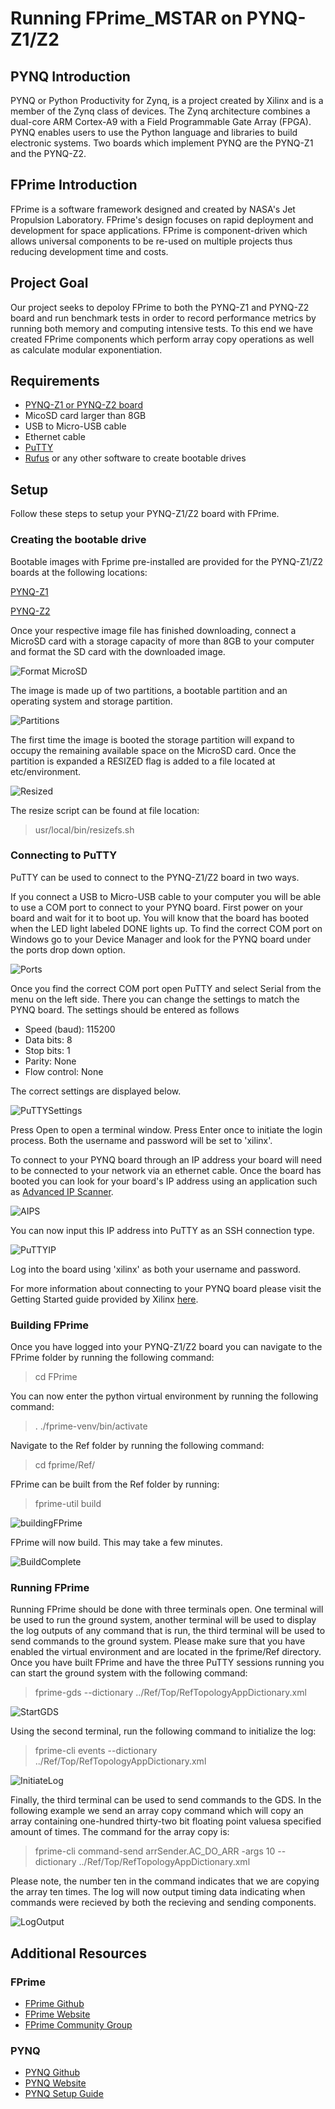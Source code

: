 # Running FPrime_MSTAR on PYNQ-Z1/Z2

## PYNQ Introduction
PYNQ or Python Productivity for Zynq, is a project created by Xilinx and is a member of the Zynq class of devices. The Zynq architecture combines a dual-core ARM Cortex-A9 with a Field Programmable Gate Array (FPGA). PYNQ enables users to use the Python language and libraries to build electronic systems. Two boards which implement PYNQ are the PYNQ-Z1 and the PYNQ-Z2.

## FPrime Introduction
FPrime is a software framework designed and created by NASA's Jet Propulsion Laboratory. FPrime's design focuses on rapid deployment and development for space applications. FPrime is component-driven which allows universal components to be re-used on multiple projects thus reducing development time and costs.

## Project Goal
Our project seeks to depoloy FPrime to both the PYNQ-Z1 and PYNQ-Z2 board and run benchmark tests in order to record performance metrics by running both memory and computing intensive tests. To this end we have created FPrime components which perform array copy operations as well as calculate modular exponentiation.

## Requirements
- [PYNQ-Z1 or PYNQ-Z2 board](http://www.pynq.io/board.html)
- MicoSD card larger than 8GB
- USB to Micro-USB cable
- Ethernet cable
- [PuTTY](https://www.chiark.greenend.org.uk/~sgtatham/putty/latest.html)
- [Rufus](https://rufus.ie/) or any other software to create bootable drives

## Setup
Follow these steps to setup your PYNQ-Z1/Z2 board with FPrime.
### Creating the bootable drive
Bootable images with Fprime pre-installed are provided for the PYNQ-Z1/Z2 boards at the following locations:

[PYNQ-Z1](https://drive.google.com/file/d/1oSFLiyuEgIg-Y4KqXsf0uZ2Yt1L-2iae/view?usp=sharing)

[PYNQ-Z2](https://drive.google.com/file/d/1dgWHEQ1UevHf3aKtwjIwMHDAUY-g6zwE/view?usp=sharing)

Once your respective image file has finished downloading, connect a MicroSD card with a storage capacity of more than 8GB to your computer and format the SD card with the downloaded image.

![Format MicroSD](https://user-images.githubusercontent.com/9275528/110201002-bfab0000-7e15-11eb-9b4a-b2bfcd5d9900.PNG)

The image is made up of two partitions, a bootable partition and an operating system and storage partition. 

![Partitions](https://user-images.githubusercontent.com/9275528/110201173-95a60d80-7e16-11eb-94eb-84aaabfa6e68.PNG)

The first time the image is booted the storage partition will expand to occupy the remaining available space on the MicroSD card. Once the partition is expanded a RESIZED flag is added to a file located at etc/environment.

![Resized](https://user-images.githubusercontent.com/9275528/110201506-4c56bd80-7e18-11eb-8dff-66cd870b6f66.PNG)

The resize script can be found at file location:
> usr/local/bin/resizefs.sh

### Connecting to PuTTY

PuTTY can be used to connect to the PYNQ-Z1/Z2 board in two ways.

If you connect a USB to Micro-USB cable to your computer you will be able to use a COM port to connect to your PYNQ board. First power on your board and wait for it to boot up. You will know that the board has booted when the LED light labeled DONE lights up. To find the correct COM port on Windows go to your Device Manager and look for the PYNQ board under the ports drop down option.

![Ports](https://user-images.githubusercontent.com/9275528/110284045-04f63b80-7f96-11eb-8452-b0d45f05ac9a.PNG) 

Once you find the correct COM port open PuTTY and select Serial from the menu on the left side. There you can change the settings to match the PYNQ board. The settings should be entered as follows
- Speed (baud): 115200
- Data bits: 8
- Stop bits: 1
- Parity: None
- Flow control: None

The correct settings are displayed below.

![PuTTYSettings](https://user-images.githubusercontent.com/9275528/110284743-10963200-7f97-11eb-9434-212b34db5e8a.PNG)

Press Open to open a terminal window. Press Enter once to initiate the login process. Both the username and password will be set to 'xilinx'.

To connect to your PYNQ board through an IP address your board will need to be connected to your network via an ethernet cable. Once the board has booted you can look for your board's IP address using an application such as [Advanced IP Scanner](https://www.advanced-ip-scanner.com/).

![AIPS](https://user-images.githubusercontent.com/9275528/110288511-f95a4300-7f9c-11eb-8851-e4ff4490c239.PNG)

You can now input this IP address into PuTTY as an SSH connection type.

![PuTTYIP](https://user-images.githubusercontent.com/9275528/110288615-2a3a7800-7f9d-11eb-9084-1b625e60197c.PNG)

Log into the board using 'xilinx' as both your username and password.

For more information about connecting to your PYNQ board please visit the Getting Started guide provided by Xilinx [here](https://pynq.readthedocs.io/en/v1.4/1_getting_started.html).

### Building FPrime

Once you have logged into your PYNQ-Z1/Z2 board you can navigate to the FPrime folder by running the following command:
> cd FPrime

You can now enter the python virtual environment by running the following command:
> . ./fprime-venv/bin/activate
 
Navigate to the Ref folder by running the following command:
> cd fprime/Ref/

FPrime can be built from the Ref folder by running:
> fprime-util build

![buildingFPrime](https://user-images.githubusercontent.com/9275528/110291692-08db8b00-7fa1-11eb-8741-80b3f0d8a5d9.PNG)

FPrime will now build. This may take a few minutes.

![BuildComplete](https://user-images.githubusercontent.com/9275528/110291896-4c35f980-7fa1-11eb-946b-5efbbb574392.PNG)

### Running FPrime

Running FPrime should be done with three terminals open. One terminal will be used to run the ground system, another terminal will be used to display the log outputs of any command that is run, the third terminal will be used to send commands to the ground system. Please make sure that you have enabled the virtual environment and are located in the fprime/Ref directory. Once you have built FPrime and have the three PuTTY sessions running you can start the ground system with the following command:

> fprime-gds --dictionary ../Ref/Top/RefTopologyAppDictionary.xml

![StartGDS](https://user-images.githubusercontent.com/9275528/110302938-aab5a480-7fae-11eb-9969-ca81cf9173c2.PNG)

Using the second terminal, run the following command to initialize the log:

> fprime-cli events --dictionary ../Ref/Top/RefTopologyAppDictionary.xml

![InitiateLog](https://user-images.githubusercontent.com/9275528/110303191-f10b0380-7fae-11eb-9130-c76c0fd08736.PNG)

Finally, the third terminal can be used to send commands to the GDS. In the following example we send an array copy command which will copy an array containing one-hundred thirty-two bit floating point valuesa specified amount of times. The command for the array copy is:

> fprime-cli command-send arrSender.AC_DO_ARR -args 10  --dictionary ../Ref/Top/RefTopologyAppDictionary.xml

Please note, the number ten in the command indicates that we are copying the array ten times. The log will now output timing data indicating when commands were recieved by both the recieving and sending components.

![LogOutput](https://user-images.githubusercontent.com/9275528/110304166-1a785f00-7fb0-11eb-8858-4fe788e8e766.PNG)

## Additional Resources
### FPrime
- [FPrime Github](https://github.com/nasa/fprime)
- [FPrime Website](https://nasa.github.io/fprime/)
- [FPrime Community Group](https://groups.google.com/g/fprime-community)

### PYNQ
- [PYNQ Github](https://github.com/xilinx/pynq)
- [PYNQ Website](http://www.pynq.io/)
- [PYNQ Setup Guide](https://pynq.readthedocs.io/en/latest/getting_started.html)
